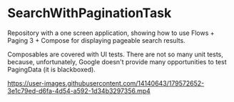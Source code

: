 # SearchWithPaginationTask

Repository with a one screen application, showing how to use Flows + Paging 3 + Compose for displaying pageable search results.

Composables are covered with UI tests. There are not so many unit tests, because, unfortunately, Google doesn't provide many opportunities to test PagingData (it is blackboxed).


https://user-images.githubusercontent.com/14140643/179572652-3e1c79ed-d6fa-4d54-a592-1d34b3297356.mp4

